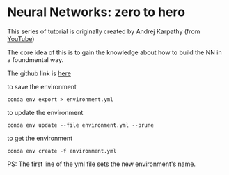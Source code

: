 # Neural Networks: zero to hero
This series of tutorial is originally created by Andrej Karpathy (from [YouTube](https://www.youtube.com/playlist?list=PLAqhIrjkxbuWI23v9cThsA9GvCAUhRvKZ))

The core idea of this is to gain the knowledge about how to build the NN in a foundmental way.

The github link is [here](https://github.com/karpathy/nn-zero-to-hero/tree/master)


to save the environment
~~~
conda env export > environment.yml
~~~

to update the environment
~~~
conda env update --file environment.yml --prune
~~~

to get the environment
~~~
conda env create -f environment.yml
~~~
PS: The first line of the yml file sets the new environment's name.